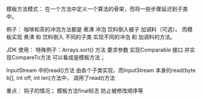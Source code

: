 模板方法模式：
在一个方法中定义一个算法的骨架，而将一些步骤延迟到子类中。

例子：
咖啡和茶的冲泡方法都是 煮沸 冲泡 饮料倒入被子 加调料（可选）。
而模板实现 煮沸 和 饮料倒入 不同的子类 实现不同的冲泡 和 加调料的方法。

JDK 使用：
特殊例子：Arrays.sort() 方法 要求参数 实现Comparable 接口 并实现CompareTo方法  可以看成是模板方法；

InputStream 中的read()方法 由各个子类实现，而InputStream 本身的read(byte b[], int off, int len)方法中，
调用了read()方法

重点：
钩子的情况；
模板方法final标志 防止被修改顺序等 
